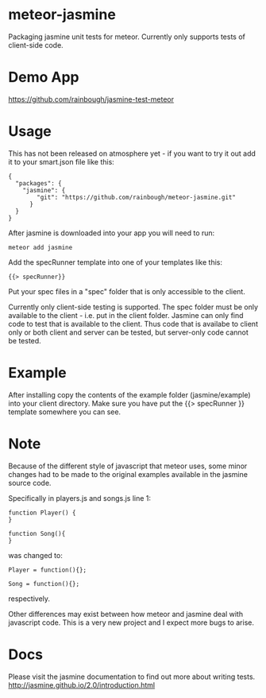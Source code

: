 meteor-jasmine
==============

Packaging jasmine unit tests for meteor. Currently only supports tests of client-side code.


Demo App
========
https://github.com/rainbough/jasmine-test-meteor


Usage
=====

This has not been released on atmosphere yet - if you want to try it out add it to your smart.json file like this:
```
{
  "packages": {
    "jasmine": {
        "git": "https://github.com/rainbough/meteor-jasmine.git"
      }
  }
}
```
After jasmine is downloaded into your app you will need to run:
```
meteor add jasmine
```

Add the specRunner template into one of your templates like this:
```
{{> specRunner}}
```

Put your spec files in a "spec" folder that is only accessible to the client.

Currently only client-side testing is supported. The spec folder must be only available to the client - i.e. put in the client folder. Jasmine can only find code to test that is available to the client. Thus code that is availabe to client only or both client and server can be tested, but server-only code cannot be tested. 

Example
=======
After installing copy the contents of the example folder (jasmine/example) into your client directory. Make sure you have put the {{> specRunner }} template somewhere you can see. 

Note
====
Because of the different style of javascript that meteor uses, some minor changes had to be made to the original examples available in the jasmine source code.

Specifically in players.js and songs.js line 1:

```
function Player() {
}

function Song(){
}
```

was changed to:

```
Player = function(){};

Song = function(){};
```
respectively.

Other differences may exist between how meteor and jasmine deal with javascript code. This is a very new project and I expect more bugs to arise.

Docs
====
Please visit the jasmine documentation to find out more about writing tests.
http://jasmine.github.io/2.0/introduction.html




